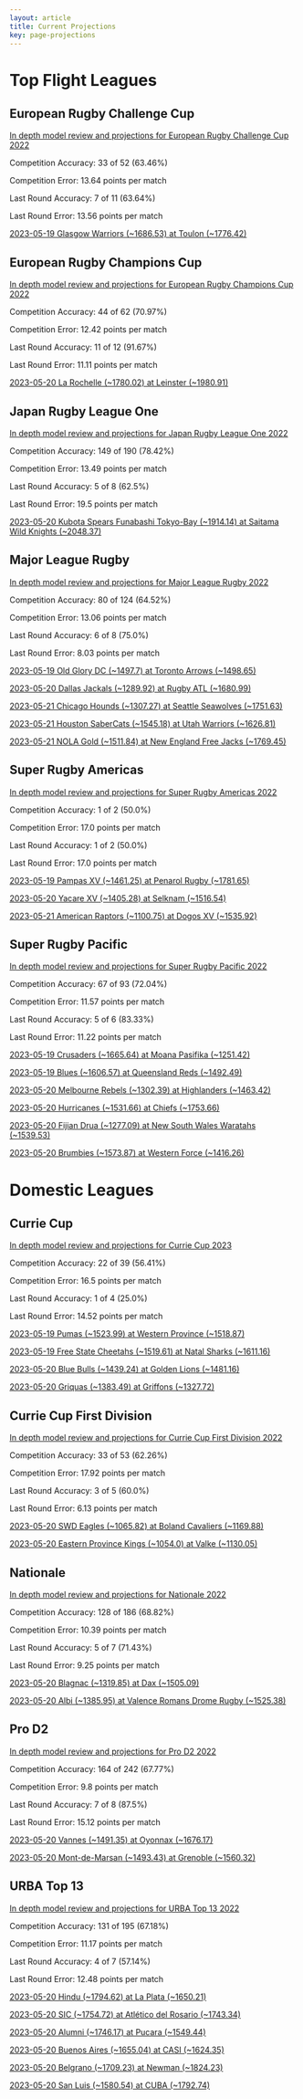 ```yaml
---  
layout: article  
title: Current Projections  
key: page-projections  
---
```

# Top Flight Leagues

## European Rugby Challenge Cup


[In depth model review and projections for European Rugby Challenge Cup 2022](comp_files/European_Rugby_Challenge_Cup_2022)

Competition Accuracy: 33 of 52 (63.46%)

Competition Error: 13.64 points per match

Last Round Accuracy: 7 of 11 (63.64%)

Last Round Error: 13.56 points per match

[2023-05-19 Glasgow Warriors (~1686.53) at Toulon (~1776.42)](projections//2023-05-19-Toulon-GlasgowWarriors)
## European Rugby Champions Cup


[In depth model review and projections for European Rugby Champions Cup 2022](comp_files/European_Rugby_Champions_Cup_2022)

Competition Accuracy: 44 of 62 (70.97%)

Competition Error: 12.42 points per match

Last Round Accuracy: 11 of 12 (91.67%)

Last Round Error: 11.11 points per match

[2023-05-20 La Rochelle (~1780.02) at Leinster (~1980.91)](projections//2023-05-20-Leinster-LaRochelle)
## Japan Rugby League One


[In depth model review and projections for Japan Rugby League One 2022](comp_files/Japan_Rugby_League_One_2022)

Competition Accuracy: 149 of 190 (78.42%)

Competition Error: 13.49 points per match

Last Round Accuracy: 5 of 8 (62.5%)

Last Round Error: 19.5 points per match

[2023-05-20 Kubota Spears Funabashi Tokyo-Bay (~1914.14) at Saitama Wild Knights (~2048.37)](projections//2023-05-20-SaitamaWildKnights-KubotaSpearsFunabashiTokyo-Bay)
## Major League Rugby


[In depth model review and projections for Major League Rugby 2022](comp_files/Major_League_Rugby_2022)

Competition Accuracy: 80 of 124 (64.52%)

Competition Error: 13.06 points per match

Last Round Accuracy: 6 of 8 (75.0%)

Last Round Error: 8.03 points per match

[2023-05-19 Old Glory DC (~1497.7) at Toronto Arrows (~1498.65)](projections//2023-05-19-TorontoArrows-OldGloryDC)

[2023-05-20 Dallas Jackals (~1289.92) at Rugby ATL (~1680.99)](projections//2023-05-20-RugbyATL-DallasJackals)

[2023-05-21 Chicago Hounds (~1307.27) at Seattle Seawolves (~1751.63)](projections//2023-05-21-SeattleSeawolves-ChicagoHounds)

[2023-05-21 Houston SaberCats (~1545.18) at Utah Warriors (~1626.81)](projections//2023-05-21-UtahWarriors-HoustonSaberCats)

[2023-05-21 NOLA Gold (~1511.84) at New England Free Jacks (~1769.45)](projections//2023-05-21-NewEnglandFreeJacks-NOLAGold)
## Super Rugby Americas


[In depth model review and projections for Super Rugby Americas 2022](comp_files/Super_Rugby_Americas_2022)

Competition Accuracy: 1 of 2 (50.0%)

Competition Error: 17.0 points per match

Last Round Accuracy: 1 of 2 (50.0%)

Last Round Error: 17.0 points per match

[2023-05-19 Pampas XV (~1461.25) at Penarol Rugby (~1781.65)](projections//2023-05-19-PenarolRugby-PampasXV)

[2023-05-20 Yacare XV (~1405.28) at Selknam (~1516.54)](projections//2023-05-20-Selknam-YacareXV)

[2023-05-21 American Raptors (~1100.75) at Dogos XV (~1535.92)](projections//2023-05-21-DogosXV-AmericanRaptors)
## Super Rugby Pacific


[In depth model review and projections for Super Rugby Pacific 2022](comp_files/Super_Rugby_Pacific_2022)

Competition Accuracy: 67 of 93 (72.04%)

Competition Error: 11.57 points per match

Last Round Accuracy: 5 of 6 (83.33%)

Last Round Error: 11.22 points per match

[2023-05-19 Crusaders (~1665.64) at Moana Pasifika (~1251.42)](projections//2023-05-19-MoanaPasifika-Crusaders)

[2023-05-19 Blues (~1606.57) at Queensland Reds (~1492.49)](projections//2023-05-19-QueenslandReds-Blues)

[2023-05-20 Melbourne Rebels (~1302.39) at Highlanders (~1463.42)](projections//2023-05-20-Highlanders-MelbourneRebels)

[2023-05-20 Hurricanes (~1531.66) at Chiefs (~1753.66)](projections//2023-05-20-Chiefs-Hurricanes)

[2023-05-20 Fijian Drua (~1277.09) at New South Wales Waratahs (~1539.53)](projections//2023-05-20-NewSouthWalesWaratahs-FijianDrua)

[2023-05-20 Brumbies (~1573.87) at Western Force (~1416.26)](projections//2023-05-20-WesternForce-Brumbies)
# Domestic Leagues

## Currie Cup


[In depth model review and projections for Currie Cup 2023](comp_files/Currie_Cup_2023)

Competition Accuracy: 22 of 39 (56.41%)

Competition Error: 16.5 points per match

Last Round Accuracy: 1 of 4 (25.0%)

Last Round Error: 14.52 points per match

[2023-05-19 Pumas (~1523.99) at Western Province (~1518.87)](projections//2023-05-19-WesternProvince-Pumas)

[2023-05-19 Free State Cheetahs (~1519.61) at Natal Sharks (~1611.16)](projections//2023-05-19-NatalSharks-FreeStateCheetahs)

[2023-05-20 Blue Bulls (~1439.24) at Golden Lions (~1481.16)](projections//2023-05-20-GoldenLions-BlueBulls)

[2023-05-20 Griquas (~1383.49) at Griffons (~1327.72)](projections//2023-05-20-Griffons-Griquas)
## Currie Cup First Division


[In depth model review and projections for Currie Cup First Division 2022](comp_files/Currie_Cup_First_Division_2022)

Competition Accuracy: 33 of 53 (62.26%)

Competition Error: 17.92 points per match

Last Round Accuracy: 3 of 5 (60.0%)

Last Round Error: 6.13 points per match

[2023-05-20 SWD Eagles (~1065.82) at Boland Cavaliers (~1169.88)](projections//2023-05-20-BolandCavaliers-SWDEagles)

[2023-05-20 Eastern Province Kings (~1054.0) at Valke (~1130.05)](projections//2023-05-20-Valke-EasternProvinceKings)
## Nationale


[In depth model review and projections for Nationale 2022](comp_files/Nationale_2022)

Competition Accuracy: 128 of 186 (68.82%)

Competition Error: 10.39 points per match

Last Round Accuracy: 5 of 7 (71.43%)

Last Round Error: 9.25 points per match

[2023-05-20 Blagnac (~1319.85) at Dax (~1505.09)](projections//2023-05-20-Dax-Blagnac)

[2023-05-20 Albi (~1385.95) at Valence Romans Drome Rugby (~1525.38)](projections//2023-05-20-ValenceRomansDromeRugby-Albi)
## Pro D2


[In depth model review and projections for Pro D2 2022](comp_files/Pro_D2_2022)

Competition Accuracy: 164 of 242 (67.77%)

Competition Error: 9.8 points per match

Last Round Accuracy: 7 of 8 (87.5%)

Last Round Error: 15.12 points per match

[2023-05-20 Vannes (~1491.35) at Oyonnax (~1676.17)](projections//2023-05-20-Oyonnax-Vannes)

[2023-05-20 Mont-de-Marsan (~1493.43) at Grenoble (~1560.32)](projections//2023-05-20-Grenoble-Mont-de-Marsan)
## URBA Top 13


[In depth model review and projections for URBA Top 13 2022](comp_files/URBA_Top_13_2022)

Competition Accuracy: 131 of 195 (67.18%)

Competition Error: 11.17 points per match

Last Round Accuracy: 4 of 7 (57.14%)

Last Round Error: 12.48 points per match

[2023-05-20 Hindu (~1794.62) at La Plata (~1650.21)](projections//2023-05-20-LaPlata-Hindu)

[2023-05-20 SIC (~1754.72) at Atlético del Rosario (~1743.34)](projections//2023-05-20-AtléticodelRosario-SIC)

[2023-05-20 Alumni (~1746.17) at Pucara (~1549.44)](projections//2023-05-20-Pucara-Alumni)

[2023-05-20 Buenos Aires (~1655.04) at CASI (~1624.35)](projections//2023-05-20-CASI-BuenosAires)

[2023-05-20 Belgrano (~1709.23) at Newman (~1824.23)](projections//2023-05-20-Newman-Belgrano)

[2023-05-20 San Luis (~1580.54) at CUBA (~1792.74)](projections//2023-05-20-CUBA-SanLuis)
